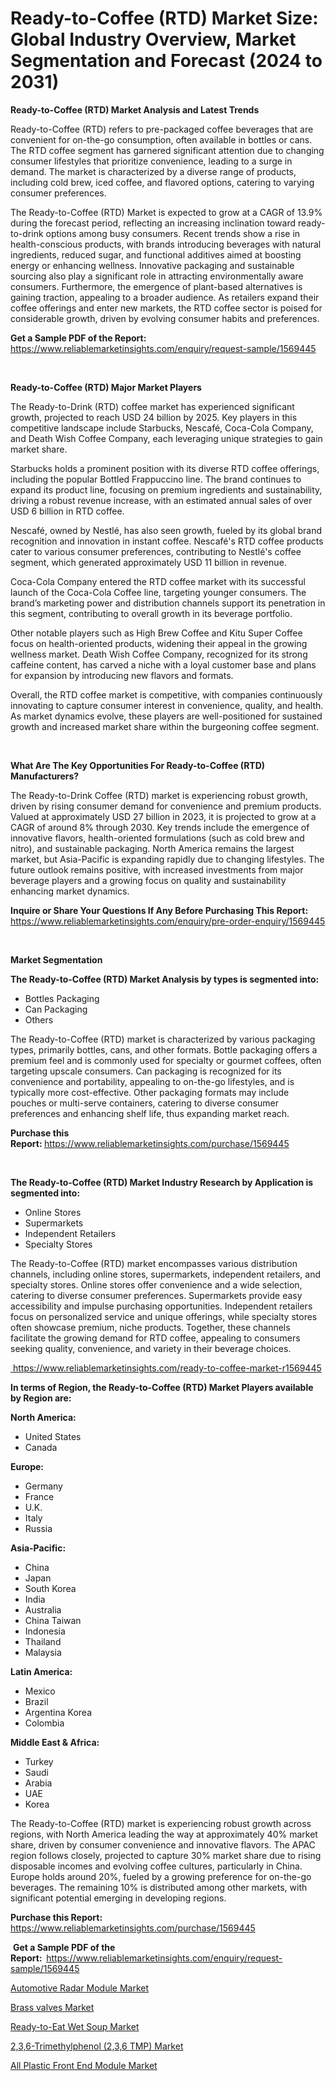 <p><h1>Ready-to-Coffee (RTD) Market Size: Global Industry Overview, Market Segmentation and Forecast (2024 to 2031)</h1></p><p><strong>Ready-to-Coffee (RTD) Market Analysis and Latest Trends</strong></p>
<p><p>Ready-to-Coffee (RTD) refers to pre-packaged coffee beverages that are convenient for on-the-go consumption, often available in bottles or cans. The RTD coffee segment has garnered significant attention due to changing consumer lifestyles that prioritize convenience, leading to a surge in demand. The market is characterized by a diverse range of products, including cold brew, iced coffee, and flavored options, catering to varying consumer preferences.</p><p>The Ready-to-Coffee (RTD) Market is expected to grow at a CAGR of 13.9% during the forecast period, reflecting an increasing inclination toward ready-to-drink options among busy consumers. Recent trends show a rise in health-conscious products, with brands introducing beverages with natural ingredients, reduced sugar, and functional additives aimed at boosting energy or enhancing wellness. Innovative packaging and sustainable sourcing also play a significant role in attracting environmentally aware consumers. Furthermore, the emergence of plant-based alternatives is gaining traction, appealing to a broader audience. As retailers expand their coffee offerings and enter new markets, the RTD coffee sector is poised for considerable growth, driven by evolving consumer habits and preferences.</p></p>
<p><strong>Get a Sample PDF of the Report:&nbsp;</strong> <a href="https://www.reliablemarketinsights.com/enquiry/request-sample/1569445?utm_campaign=1393&utm_medium=2&utm_source=Github&utm_content=ia&utm_term=14102024&utm_id=ready-to-coffee-rtd">https://www.reliablemarketinsights.com/enquiry/request-sample/1569445</a></p>
<p>&nbsp;</p>
<p><strong>Ready-to-Coffee (RTD) Major Market Players</strong></p>
<p><p>The Ready-to-Drink (RTD) coffee market has experienced significant growth, projected to reach USD 24 billion by 2025. Key players in this competitive landscape include Starbucks, Nescafé, Coca-Cola Company, and Death Wish Coffee Company, each leveraging unique strategies to gain market share.</p><p>Starbucks holds a prominent position with its diverse RTD coffee offerings, including the popular Bottled Frappuccino line. The brand continues to expand its product line, focusing on premium ingredients and sustainability, driving a robust revenue increase, with an estimated annual sales of over USD 6 billion in RTD coffee.</p><p>Nescafé, owned by Nestlé, has also seen growth, fueled by its global brand recognition and innovation in instant coffee. Nescafé's RTD coffee products cater to various consumer preferences, contributing to Nestlé's coffee segment, which generated approximately USD 11 billion in revenue.</p><p>Coca-Cola Company entered the RTD coffee market with its successful launch of the Coca-Cola Coffee line, targeting younger consumers. The brand’s marketing power and distribution channels support its penetration in this segment, contributing to overall growth in its beverage portfolio.</p><p>Other notable players such as High Brew Coffee and Kitu Super Coffee focus on health-oriented products, widening their appeal in the growing wellness market. Death Wish Coffee Company, recognized for its strong caffeine content, has carved a niche with a loyal customer base and plans for expansion by introducing new flavors and formats.</p><p>Overall, the RTD coffee market is competitive, with companies continuously innovating to capture consumer interest in convenience, quality, and health. As market dynamics evolve, these players are well-positioned for sustained growth and increased market share within the burgeoning coffee segment.</p></p>
<p>&nbsp;</p>
<p><strong>What Are The Key Opportunities For Ready-to-Coffee (RTD) Manufacturers?</strong></p>
<p><p>The Ready-to-Drink Coffee (RTD) market is experiencing robust growth, driven by rising consumer demand for convenience and premium products. Valued at approximately USD 27 billion in 2023, it is projected to grow at a CAGR of around 8% through 2030. Key trends include the emergence of innovative flavors, health-oriented formulations (such as cold brew and nitro), and sustainable packaging. North America remains the largest market, but Asia-Pacific is expanding rapidly due to changing lifestyles. The future outlook remains positive, with increased investments from major beverage players and a growing focus on quality and sustainability enhancing market dynamics.</p></p>
<p><strong>Inquire or Share Your Questions If Any Before Purchasing This Report:</strong> <a href="https://www.reliablemarketinsights.com/enquiry/pre-order-enquiry/1569445?utm_campaign=1393&utm_medium=2&utm_source=Github&utm_content=ia&utm_term=14102024&utm_id=ready-to-coffee-rtd">https://www.reliablemarketinsights.com/enquiry/pre-order-enquiry/1569445</a></p>
<p>&nbsp;</p>
<p><strong>Market Segmentation</strong></p>
<p><strong>The Ready-to-Coffee (RTD) Market Analysis by types is segmented into:</strong></p>
<p><ul><li>Bottles Packaging</li><li>Can Packaging</li><li>Others</li></ul></p>
<p><p>The Ready-to-Coffee (RTD) market is characterized by various packaging types, primarily bottles, cans, and other formats. Bottle packaging offers a premium feel and is commonly used for specialty or gourmet coffees, often targeting upscale consumers. Can packaging is recognized for its convenience and portability, appealing to on-the-go lifestyles, and is typically more cost-effective. Other packaging formats may include pouches or multi-serve containers, catering to diverse consumer preferences and enhancing shelf life, thus expanding market reach.</p></p>
<p><strong>Purchase this Report:&nbsp;</strong><a href="https://www.reliablemarketinsights.com/purchase/1569445?utm_campaign=1393&utm_medium=2&utm_source=Github&utm_content=ia&utm_term=14102024&utm_id=ready-to-coffee-rtd">https://www.reliablemarketinsights.com/purchase/1569445</a></p>
<p>&nbsp;</p>
<p><strong>The Ready-to-Coffee (RTD) Market Industry Research by Application is segmented into:</strong></p>
<p><ul><li>Online Stores</li><li>Supermarkets</li><li>Independent Retailers</li><li>Specialty Stores</li></ul></p>
<p><p>The Ready-to-Coffee (RTD) market encompasses various distribution channels, including online stores, supermarkets, independent retailers, and specialty stores. Online stores offer convenience and a wide selection, catering to diverse consumer preferences. Supermarkets provide easy accessibility and impulse purchasing opportunities. Independent retailers focus on personalized service and unique offerings, while specialty stores often showcase premium, niche products. Together, these channels facilitate the growing demand for RTD coffee, appealing to consumers seeking quality, convenience, and variety in their beverage choices.</p></p>
<p><a href="https://www.reliablemarketinsights.com/ready-to-coffee-market-r1569445?utm_campaign=1393&utm_medium=2&utm_source=Github&utm_content=ia&utm_term=14102024&utm_id=ready-to-coffee-rtd">&nbsp;https://www.reliablemarketinsights.com/ready-to-coffee-market-r1569445</a></p>
<p><strong>In terms of Region, the Ready-to-Coffee (RTD) Market Players available by Region are:</strong></p>
<p>
    <p> <strong> North America: </strong>
        <ul>
            <li>United States</li>
            <li>Canada</li>
        </ul>
        </p> 
    <p> <strong> Europe: </strong>
        <ul>
            <li>Germany</li>
            <li>France</li>
            <li>U.K.</li>
            <li>Italy</li>
            <li>Russia</li>
        </ul>
        </p> 
    <p> <strong> Asia-Pacific: </strong>
        <ul>
            <li>China</li>
            <li>Japan</li>
            <li>South Korea</li>
            <li>India</li>
            <li>Australia</li>
            <li>China Taiwan</li>
            <li>Indonesia</li>
            <li>Thailand</li>
            <li>Malaysia</li>
        </ul>
        </p> 
    <p> <strong> Latin America: </strong>
        <ul>
            <li>Mexico</li>
            <li>Brazil</li>
            <li>Argentina Korea</li>
            <li>Colombia</li>
        </ul>
        </p> 
    <p> <strong> Middle East & Africa: </strong>
        <ul>
            <li>Turkey</li>
            <li>Saudi</li>
            <li>Arabia</li>
            <li>UAE</li>
            <li>Korea</li>
        </ul>
    </p>
    </p>
<p><p>The Ready-to-Coffee (RTD) market is experiencing robust growth across regions, with North America leading the way at approximately 40% market share, driven by consumer convenience and innovative flavors. The APAC region follows closely, projected to capture 30% market share due to rising disposable incomes and evolving coffee cultures, particularly in China. Europe holds around 20%, fueled by a growing preference for on-the-go beverages. The remaining 10% is distributed among other markets, with significant potential emerging in developing regions.</p></p>
<p><strong>Purchase this Report: </strong><a href="https://www.reliablemarketinsights.com/purchase/1569445?utm_campaign=1393&utm_medium=2&utm_source=Github&utm_content=ia&utm_term=14102024&utm_id=ready-to-coffee-rtd">https://www.reliablemarketinsights.com/purchase/1569445</a></p>
<p>&nbsp;<strong>Get a Sample PDF of the Report:&nbsp;&nbsp;</strong><a href="https://www.reliablemarketinsights.com/enquiry/request-sample/1569445?utm_campaign=1393&utm_medium=2&utm_source=Github&utm_content=ia&utm_term=14102024&utm_id=ready-to-coffee-rtd">https://www.reliablemarketinsights.com/enquiry/request-sample/1569445</a></p>
<p><strong></strong></p>
<p><p><a href="https://www.linkedin.com/pulse/global-automotive-radar-module-market-opportunities-challenges2024-pskac?trk=public_post_embed_feed-article-content&utm_campaign=1393&utm_medium=2&utm_source=Github&utm_content=ia&utm_term=14102024&utm_id=ready-to-coffee-rtd">Automotive Radar Module Market</a></p><p><a href="https://github.com/AKSHATREPORTPRIME/Market-Research-Report-List-6/blob/main/brass-valves-market.md?utm_campaign=1393&utm_medium=2&utm_source=Github&utm_content=ia&utm_term=14102024&utm_id=ready-to-coffee-rtd">Brass valves Market</a></p><p><a href="https://www.linkedin.com/pulse/regional-adaptations-global-ready-to-eat-wet-soup-market-trends-g9ffc?trk=public_post_embed_feed-article-content&utm_campaign=1393&utm_medium=2&utm_source=Github&utm_content=ia&utm_term=14102024&utm_id=ready-to-coffee-rtd">Ready-to-Eat Wet Soup Market</a></p><p><a href="https://www.linkedin.com/pulse/236-trimethylphenol-236-tmp-market-size-growth-industry-analysis-uihuc?trk=public_post_embed_feed-article-content&utm_campaign=1393&utm_medium=2&utm_source=Github&utm_content=ia&utm_term=14102024&utm_id=ready-to-coffee-rtd">2,3,6-Trimethylphenol (2,3,6 TMP) Market</a></p><p><a href="https://www.linkedin.com/pulse/all-plastic-front-end-module-market-global-regional-analysis-810we?trk=public_post_embed_feed-article-content&utm_campaign=1393&utm_medium=2&utm_source=Github&utm_content=ia&utm_term=14102024&utm_id=ready-to-coffee-rtd">All Plastic Front End Module Market</a></p></p>